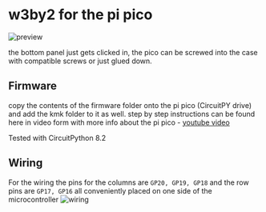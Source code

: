 # w3by2 for the pi pico

![preview](./img/preview.png)

the bottom panel just gets clicked in, the pico can be screwed into the case with compatible screws or just glued down.

## Firmware
copy the contents of the firmware folder onto the pi pico (CircuitPY drive) and add the kmk folder to it as well. step by step instructions can be found here in video form with more info about the pi pico - [youtube video](https://youtu.be/Q97bFwjQ_vQ)

Tested with CircuitPython 8.2

## Wiring
For the wiring the pins for the columns are `GP20, GP19, GP18` and the row pins are `GP17, GP16` all conveniently placed on one side of the microcontroller
![wiring](./img/wiring-hd.jpg)